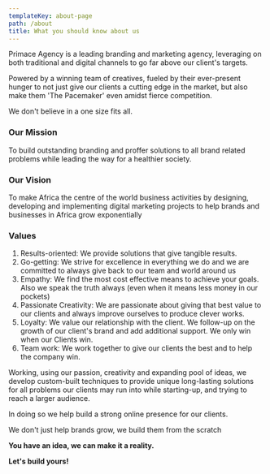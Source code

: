 ```yaml
---
templateKey: about-page
path: /about
title: What you should know about us
---
```

Primace Agency is a leading branding and marketing agency, leveraging on both traditional and digital channels to go far above our client's targets. 

Powered by a winning team of creatives, fueled by their ever-present hunger to not just give our clients a cutting edge in the market, but also make them 'The Pacemaker' even amidst fierce competition.

We don't believe in a one size fits all.

### Our Mission

To build outstanding branding and proffer solutions to all brand related problems while leading the way for a healthier society.

### Our Vision

To make Africa the centre of the world business activities by designing, developing and implementing digital marketing projects to help brands and businesses in Africa grow exponentially

### Values

1. Results-oriented: We provide solutions that give tangible results.
2. Go-getting: We strive for excellence in everything we do and we are committed to always give back to our team and world around us
3. Empathy: We find the most cost effective means to achieve your goals. Also we speak the truth always (even when it means less money in our pockets)
4. Passionate Creativity: We are passionate about giving that best value to our clients and always improve ourselves to produce clever works.
5. Loyalty: We value our relationship with the client. We follow-up on the growth of our client's brand and add additional support. We only win when our Clients win.
6. Team work: We work together to give our clients the best and to help the company win.

Working, using our passion, creativity and expanding pool of ideas, we develop custom-built techniques to provide unique long-lasting solutions for all problems our clients may run into while starting-up, and trying to reach a larger audience.

In doing so we help build a strong online presence for our clients.

We don't just help brands grow, we build them from the scratch 

**You have an idea, we can make it a reality.**

**Let's build yours!**